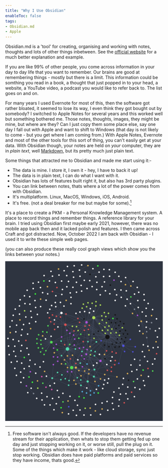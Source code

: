 ```yaml
---
title: "Why I Use Obsidian"
enableToc: false
tags:
- Obsidian.md
- Apple
---
```

Obsidian.md is a 'tool' for creating, organising and working with notes, thoughts and lots of other things inbetween. See the [official website](https://obsidian.md) for a much better explanation and example.

If you are like 99% of other people, you come across information in your day to day life that you want to remember. Our brains are good at remembering things - mostly but there is a limit. This information could be somthing you read in a book, a thought that just popped in to your head, a website, a YouTube video, a podcast you would like to refer back to. The list goes on and on.

For many years I used Evernote for most of this, then the software got rather bloated, it seemed to lose its way, I even think they got bought out by somebody? I switched to Apple Notes for several years and this worked well but something bothered me. Those notes, thoughts, images, they might be mine, but where are they? Can I just copy them some place else, say one day I fall out with Apple and want to shift to Windows (that day is not likely to come - but you get where I am coming from.)
With Apple Notes, Evernote and most of the other tools for this sort of thing, you can't easily get at your data. With Obsidian though, your notes are held on *your* computer, they are in *plain text*, well [Markdown](https://en.wikipedia.org/wiki/Markdown), but its pretty much just plain text.

Some things that attracted me to Obsidian and made me start using it:-

- The data is mine. I store it, I own it - hey, I have to back it up!
- The data is in plain text, I can do what I want with it.
- Obsidian has lots of features built right it, but also has 3rd party plugins.
- You can link between notes, thats where a lot of the power comes from with Obsidian.
- It's multiplatform. Linux, MacOS, Windows, iOS, Android.
- It's free. (not a deal breaker for me but maybe for some).[^1]

It's a place to create a PKM - a Personal Knowledge Management system. A place to record things and remember things. A reference library for your brain.
I tried using Obsidian first maybe early 2021, however, there was no mobile app back then and it lacked polish and features. I then came across Craft and got distracted. Now, October 2022 I am back with Obsidian - I used it to write these simple web pages.

(you can also produce these really cool graph views which show you the links between your notes.)

![](Attachments/links_image_cloud.jpg)



[^1]: Free software isn't always good. If the developers have no revenue stream for their application, then whats to stop them getting fed up one day and just stopping working on it, or worse still, pull the plug on it. Some of the things which make it work - like cloud storage, sync just stop working. Obsidian does have paid platforms and paid services so they have income, thats good.